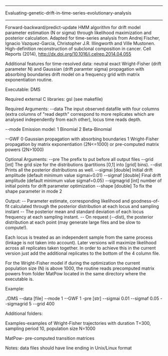 ***************************************************************
Evaluating-genetic-drift-in-time-series-evolutionary-analysis
***************************************************************

Forward-backward/predict-update HMM algorithm for drift model parameter estimation (N or sigma) through likelihood maximization and posterior calculation. Adapted for time-series analysis from Andrej Fischer, Ignacio Vazquez-Garcia, Christopher J.R. Illingworth and Ville Mustonen. High-definition reconstruction of subclonal composition in cancer. Cell Reports (2014), http://dx.doi.org/10.1016/j.celrep.2014.04.055

Additional features for time-resolved data: neutral exact Wright-Fisher (drift parameter N) and Gaussian (drift paramter sigma) propagation with absorbing boundaries drift model on a frequency grid with matrix exponentiation routine.

Executable: DMS

Required external C libraries: gsl (see makefile)

Required Arguments:
  --data        The input observed datafile with four columns (extra columns of "read depth" correspond to more replicates which are                 analysed independently from each other), locus time reads depth.

  --mode        Emission model:
                1 Binomial
		2 Beta-Binomial

  --GWF         0 Gaussian propagation with absorbing boundaries
		1 Wright-Fisher propagation by matrix exponentiation (2N<=1000) or pre-computed matrix powers (2N>1000)
		
  Optional Arguments:
  --pre                 The prefix to put before all output files
  --grid      [int]     The grid size for the distributions (partitions [0,1] into [grid] bins).
  --dist                Prints all the posterior distributions as well.
  --sigmai    [double]  Initial drift amplitude (default minimum value sigmai=0.01)
  --sigmaf    [double]  Final drift amplitude (default minimum value sigmaf=0.05)
  --sigmagrid [int]     number of initial points for drift parameter optimization
  --shape     [double]  To fix the shape parameter in mode 2

Output:
  -- Parameter estimate, corresponding likelihood and goodness-of-fit calculated through the posterior distribution at each locus and sampling instant
  -- The posterior mean and standard deviation of each locus frequency at each sampling instant.
  -- On request (--dist), the posterior distribution at each point (may generate large files and be slow to compute!).
  
Each locus is treated as an independent sample from the same process (linkage is not taken into account). Later versions will maximize likelihood across all replicates taken together. In order to achieve this in the current version just add the additional replicates to the bottom of the 4 column file. 

For the Wright-Fisher model if during the optimization the current population size (N) is above 1000, the routine reads precomputed matrix powers from folder MatPow located in the same directory where the executable is.

Example:

./DMS --data [file] --mode 1 --GWF 1 -pre [str] --sigmai 0.01 --sigmaf 0.05 --sigmagrid 5 --grid 400 

Additional folders:

Examples-examples of Wright-Fisher trajectories with duration T=300, sampling period 10, population size N=1000

MatPow- pre-computed transition matrices


Notes:
data files should have line ending in Unix/Linux format
